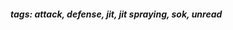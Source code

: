 <!-- Please prefix the notes with the date as in [22/12/2020] -->

##### tags: attack, defense, jit, jit spraying, sok, unread
